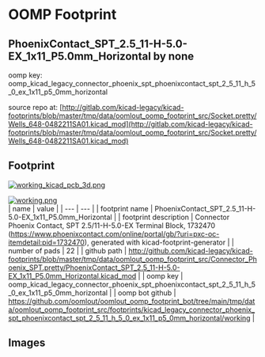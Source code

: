 # OOMP Footprint  
## PhoenixContact_SPT_2.5_11-H-5.0-EX_1x11_P5.0mm_Horizontal  by none  
  
oomp key: oomp_kicad_legacy_connector_phoenix_spt_phoenixcontact_spt_2_5_11_h_5_0_ex_1x11_p5_0mm_horizontal  
  
source repo at: [http://gitlab.com/kicad-legacy/kicad-footprints/blob/master/tmp/data/oomlout_oomp_footprint_src/Socket.pretty/Wells_648-0482211SA01.kicad_mod](http://gitlab.com/kicad-legacy/kicad-footprints/blob/master/tmp/data/oomlout_oomp_footprint_src/Socket.pretty/Wells_648-0482211SA01.kicad_mod)  
## Footprint  
  
[![working_kicad_pcb_3d.png](working_kicad_pcb_3d_600.png)](working_kicad_pcb_3d.png)  
  
[![working.png](working_600.png)](working.png)  
| name | value | 
| --- | --- | 
| footprint name | PhoenixContact_SPT_2.5_11-H-5.0-EX_1x11_P5.0mm_Horizontal | 
| footprint description | Connector Phoenix Contact, SPT 2.5/11-H-5.0-EX Terminal Block, 1732470 (https://www.phoenixcontact.com/online/portal/gb/?uri=pxc-oc-itemdetail:pid=1732470), generated with kicad-footprint-generator | 
| number of pads | 22 | 
| github path | http://github.com/kicad-legacy/kicad-footprints/blob/master/tmp/data/oomlout_oomp_footprint_src/Connector_Phoenix_SPT.pretty/PhoenixContact_SPT_2.5_11-H-5.0-EX_1x11_P5.0mm_Horizontal.kicad_mod | 
| oomp key | oomp_kicad_legacy_connector_phoenix_spt_phoenixcontact_spt_2_5_11_h_5_0_ex_1x11_p5_0mm_horizontal | 
| oomp bot github | https://github.com/oomlout/oomlout_oomp_footprint_bot/tree/main/tmp/data/oomlout_oomp_footprint_src/footprints/kicad_legacy_connector_phoenix_spt_phoenixcontact_spt_2_5_11_h_5_0_ex_1x11_p5_0mm_horizontal/working | 
## Images  
